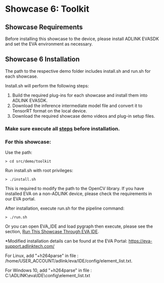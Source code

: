 # Showcase 6: Toolkit

## Showcase Requirements

Before installing this showcase to the device, please install ADLINK EVASDK and set the EVA environment as necessary.

## Showcase 6 Installation

The path to the respective demo folder includes install.sh and run.sh for each showcase.

Install.sh will perform the following steps:

1. Build the required plug-ins for each showcase and install them into ADLINK EVASDK.
2. Download the inference intermediate model file and convert it to TensorRT format on the local device.
3. Download the required showcase demo videos and plug-in setup files.
### Make sure execute all [steps](https://github.com/IST-EVA-Support/EVA_Show-Case/tree/dev#clone-the-source-code) before installation.

### For this showcase: 

Use the path:

```
> cd src/demo/toolkit
```



Run install.sh with root privileges:

```
> ./install.sh
```


This is required to modify the path to the OpenCV library. If you have installed EVA on a non-ADLINK device, please check the requirements in our EVA portal.



<a id="runsh"></a>

After installation, execute run.sh for the pipeline command:

```
> ./run.sh
```



Or you can open EVA_IDE and load pygraph then execute, please see the section, [Run This Showcase Through EVA IDE](#Run-This-Showcase-Through-EVA-IDE).


*Modified installation details can be found at the EVA Portal: https://eva-support.adlinktech.com/



For Linux, add "+h264parse" in file : /home/USER_ACCOUNT/adlink/eva/IDE/config/element_list.txt. 

For Windows 10, add "+h264parse" in file : C:\ADLINK\eva\IDE\config\element_list.txt
